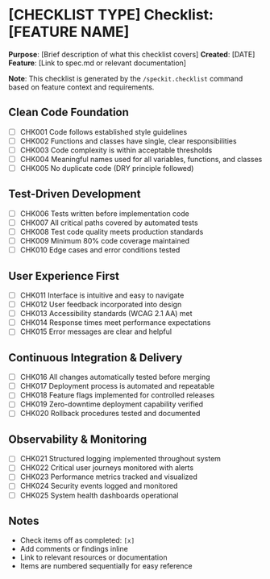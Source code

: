 # [CHECKLIST TYPE] Checklist: [FEATURE NAME]

**Purpose**: [Brief description of what this checklist covers]
**Created**: [DATE]
**Feature**: [Link to spec.md or relevant documentation]

**Note**: This checklist is generated by the `/speckit.checklist` command based on feature context and requirements.

<!-- 
  ============================================================================
  IMPORTANT: The checklist items below are SAMPLE ITEMS for illustration only.
  
  The /speckit.checklist command MUST replace these with actual items based on:
  - User's specific checklist request
  - Feature requirements from spec.md
  - Technical context from plan.md
  - Implementation details from tasks.md
  
  DO NOT keep these sample items in the generated checklist file.
  ============================================================================
-->

## Clean Code Foundation

- [ ] CHK001 Code follows established style guidelines
- [ ] CHK002 Functions and classes have single, clear responsibilities
- [ ] CHK003 Code complexity is within acceptable thresholds
- [ ] CHK004 Meaningful names used for all variables, functions, and classes
- [ ] CHK005 No duplicate code (DRY principle followed)

## Test-Driven Development

- [ ] CHK006 Tests written before implementation code
- [ ] CHK007 All critical paths covered by automated tests
- [ ] CHK008 Test code quality meets production standards
- [ ] CHK009 Minimum 80% code coverage maintained
- [ ] CHK010 Edge cases and error conditions tested

## User Experience First

- [ ] CHK011 Interface is intuitive and easy to navigate
- [ ] CHK012 User feedback incorporated into design
- [ ] CHK013 Accessibility standards (WCAG 2.1 AA) met
- [ ] CHK014 Response times meet performance expectations
- [ ] CHK015 Error messages are clear and helpful

## Continuous Integration & Delivery

- [ ] CHK016 All changes automatically tested before merging
- [ ] CHK017 Deployment process is automated and repeatable
- [ ] CHK018 Feature flags implemented for controlled releases
- [ ] CHK019 Zero-downtime deployment capability verified
- [ ] CHK020 Rollback procedures tested and documented

## Observability & Monitoring

- [ ] CHK021 Structured logging implemented throughout system
- [ ] CHK022 Critical user journeys monitored with alerts
- [ ] CHK023 Performance metrics tracked and visualized
- [ ] CHK024 Security events logged and monitored
- [ ] CHK025 System health dashboards operational

## Notes

- Check items off as completed: `[x]`
- Add comments or findings inline
- Link to relevant resources or documentation
- Items are numbered sequentially for easy reference
